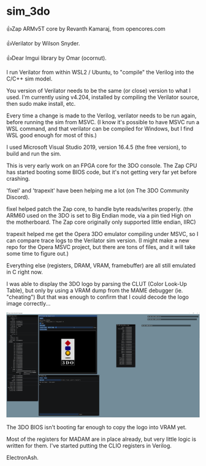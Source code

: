 # sim_3do

:+1:Zap ARMv5T core by Revanth Kamaraj, from opencores.com

:+1:Verilator by Wilson Snyder.

:+1:Dear Imgui library by Omar (ocornut).


I run Verilator from within WSL2 / Ubuntu, to "compile" the Verilog into the C/C++ sim model.

You version of Verilator needs to be the same (or close) version to what I used.
I'm currently using v4.204, installed by compiling the Verilator source, then sudo make install, etc.

Every time a change is made to the Verilog, verilator needs to be run again, before running the sim from MSVC.
(I know it's possible to have MSVC run a WSL command, and that verilator can be compiled for Windows, but I find WSL good enough for most of this.)

I used Microsoft Visual Studio 2019, version 16.4.5 (the free version), to build and run the sim.


This is very early work on an FPGA core for the 3DO console.
The Zap CPU has started booting some BIOS code, but it's not getting very far yet before crashing.

'fixel' and 'trapexit' have been helping me a lot (on The 3DO Community Discord).

fixel helped patch the Zap core, to handle byte reads/writes properly.
(the ARM60 used on the 3DO is set to Big Endian mode, via a pin tied High on the motherboard. The Zap core originally only supported little endian, IIRC)

trapexit helped me get the Opera 3DO emulator compiling under MSVC, so I can compare trace logs to the Verilator sim version.
(I might make a new repo for the Opera MSVC project, but there are tons of files, and it will take some time to figure out.)


Everything else (registers, DRAM, VRAM, framebuffer) are all still emulated in C right now.

I was able to display the 3DO logo by parsing the CLUT (Color Look-Up Table), but only by using a VRAM dump from the MAME debugger (ie. "cheating")
But that was enough to confirm that I could decode the logo image correctly...

![](png/3do_sim_logo.png)


The 3DO BIOS isn't booting far enough to copy the logo into VRAM yet.

Most of the registers for MADAM are in place already, but very little logic is written for them.
I've started putting the CLIO registers in Verilog.


ElectronAsh.
